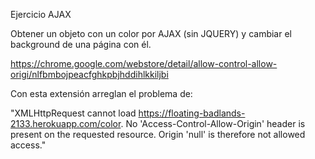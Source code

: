Ejercicio AJAX

Obtener un objeto con un color por AJAX (sin JQUERY) y cambiar el background de una página con él. 



https://chrome.google.com/webstore/detail/allow-control-allow-origi/nlfbmbojpeacfghkpbjhddihlkkiljbi

Con esta extensión arreglan el problema de:

"XMLHttpRequest cannot load https://floating-badlands-2133.herokuapp.com/color. No 'Access-Control-Allow-Origin' header is present on the requested resource. Origin 'null' is therefore not allowed access."
